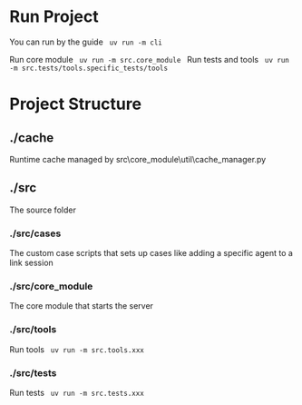 # Run Project

You can run by the guide <code> uv run -m cli </code>

Run core module <code> uv run -m src.core_module </code>
Run tests and tools <code> uv run -m src.tests/tools.specific_tests/tools </code>



# Project Structure

## ./cache
Runtime cache managed by src\core_module\util\cache_manager.py

## ./src
The source folder

### ./src/cases
The custom case scripts that sets up cases like adding a specific agent to a link session

### ./src/core_module
The core module that starts the server

### ./src/tools
Run tools <code> uv run -m src.tools.xxx </code>

### ./src/tests
Run tests <code> uv run -m src.tests.xxx </code>
